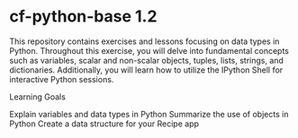 # cf-python-base 1.2
This repository contains exercises and lessons focusing on data types in Python. Throughout this exercise, you will delve into fundamental concepts such as variables, scalar and non-scalar objects, tuples, lists, strings, and dictionaries. Additionally, you will learn how to utilize the IPython Shell for interactive Python sessions.
 
Learning Goals

Explain variables and data types in Python
Summarize the use of objects in Python
Create a data structure for your Recipe app
